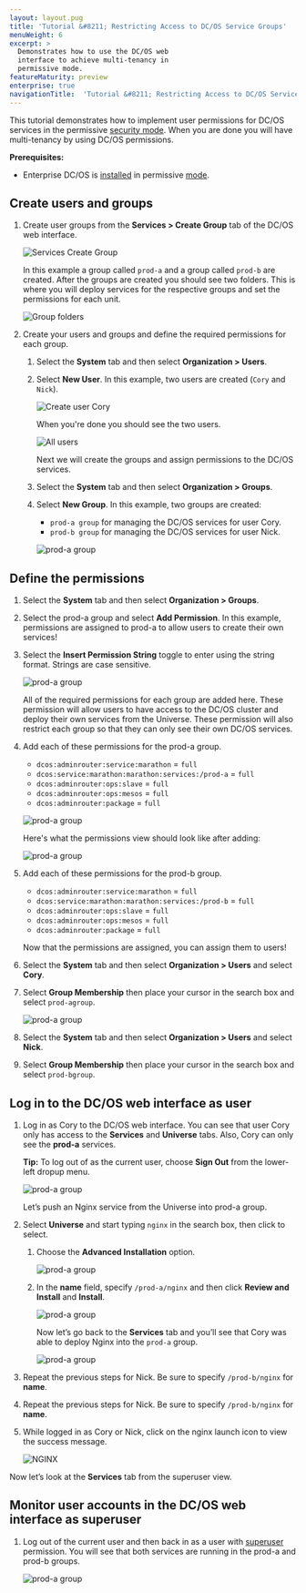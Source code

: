 ```yaml
---
layout: layout.pug
title: 'Tutorial &#8211; Restricting Access to DC/OS Service Groups'
menuWeight: 6
excerpt: >
  Demonstrates how to use the DC/OS web
  interface to achieve multi-tenancy in
  permissive mode.
featureMaturity: preview
enterprise: true
navigationTitle:  'Tutorial &#8211; Restricting Access to DC/OS Service Groups'
---
```

This tutorial demonstrates how to implement user permissions for DC/OS services in the permissive [security mode](/docs/1.8/administration/installing/ent/custom/configuration-parameters/#security). When you are done you will have multi-tenancy by using DC/OS permissions.  

**Prerequisites:**

- Enterprise DC/OS is [installed](/docs/1.8/administration/installing/ent/) in permissive [mode](/docs/1.8/administration/installing/ent/custom/configuration-parameters/#security).

## Create users and groups

1.  Create user groups from the **Services > Create Group** tab of the DC/OS web interface.

    ![Services Create Group](../img/service-group1.png)
    
    In this example a group called `prod-a` and a group called `prod-b` are created. After the groups are created you should see two folders. This is where you will deploy services for the respective groups and set the permissions for each unit.
    
    ![Group folders](../img/service-group2.png)
    
1.  Create your users and groups and define the required permissions for each group. 

    1.  Select the **System** tab and then select **Organization > Users**. 
     
    1.  Select **New User**.  In this example, two users are created (`Cory` and `Nick`).     
        
        ![Create user Cory](../img/service-group3.png)
        
        When you're done you should see the two users. 
        
        ![All users](../img/service-group4.png)
        
        Next we will create the groups and assign permissions to the DC/OS services.
    
    1.  Select the **System** tab and then select **Organization > Groups**.
    
    1.  Select **New Group**. In this example, two groups are created:
        
        - `prod-a group` for managing the DC/OS services for user Cory.
        - `prod-b group` for managing the DC/OS services for user Nick.
        
        ![prod-a group](../img/service-group5.png)
        
## Define the permissions
    
1.  Select the **System** tab and then select **Organization > Groups**. 

1.  Select the prod-a group and select **Add Permission**.  In this example, permissions are assigned to prod-a to allow users to create their own services!  

1.  Select the **Insert Permission String** toggle to enter using the string format. Strings are case sensitive.
    
    ![prod-a group](../img/service-group6.png)
    
    All of the required permissions for each group are added here. These permission will allow users to have access to the DC/OS cluster and deploy their own services from the Universe.  These permission will also restrict each group so that they can only see their own DC/OS services.
      
1.  Add each of these permissions for the prod-a group.   
    
    -  `dcos:adminrouter:service:marathon` = `full`
    -  `dcos:service:marathon:marathon:services:/prod-a` = `full`  
    -  `dcos:adminrouter:ops:slave` = `full`
    -  `dcos:adminrouter:ops:mesos` = `full`
    -  `dcos:adminrouter:package` = `full`
    
    ![prod-a group](../img/service-group7.png)
    
    Here's what the permissions view should look like after adding:
    
    ![prod-a group](../img/service-group8.png)
    
1.  Add each of these permissions for the prod-b group.   
            
    -  `dcos:adminrouter:service:marathon` = `full`
    -  `dcos:service:marathon:marathon:services:/prod-b` = `full`  
    -  `dcos:adminrouter:ops:slave` = `full`
    -  `dcos:adminrouter:ops:mesos` = `full`
    -  `dcos:adminrouter:package` = `full`
    
    Now that the permissions are assigned, you can assign them to users!   
    
1.  Select the **System** tab and then select **Organization > Users** and select **Cory**.  

1.  Select **Group Membership** then place your cursor in the search box and select `prod-agroup`. 

    ![prod-a group](../img/service-group9.png)
    
1.  Select the **System** tab and then select **Organization > Users** and select **Nick**.  
    
1.  Select **Group Membership** then place your cursor in the search box and select `prod-bgroup`. 
    
    
## Log in to the DC/OS web interface as user

1.  Log in as Cory to the DC/OS web interface. You can see that user Cory only has access to the **Services** and **Universe** tabs. Also, Cory can only see the **prod-a** services.
 
    **Tip:** To log out of as the current user, choose **Sign Out** from the lower-left dropup menu.
    
    ![prod-a group](../img/service-group10.png)
    
    Let’s push an Nginx service from the Universe into prod-a group.  
    
1.  Select **Universe** and start typing `nginx` in the search box, then click to select.

    1.  Choose the **Advanced Installation** option. 
        
        ![prod-a group](../img/service-group11.png)
        
    1.  In the **name** field, specify `/prod-a/nginx` and then click **Review and Install** and **Install**.
    
        ![prod-a group](../img/service-group12.png)
        
        Now let’s go back to the **Services** tab and you’ll see that Cory was able to deploy Nginx into the `prod-a` group.
        
        ![prod-a group](../img/service-group13.png)
        
1.  Repeat the previous steps for Nick. Be sure to specify `/prod-b/nginx` for **name**. 

1.  Repeat the previous steps for Nick. Be sure to specify `/prod-b/nginx` for **name**. 

1.  While logged in as Cory or Nick, click on the nginx launch icon to view the success message.
    
    ![NGINX](../img/service-group-nginx.png)
    
    
Now let’s look at the **Services** tab from the superuser view.  


## Monitor user accounts in the DC/OS web interface as superuser

1.  Log out of the current user and then back in as a user with [superuser](/docs/1.8/administration/id-and-access-mgt/permissions/superuser-perm/) permission. You will see that both services are running in the prod-a and prod-b groups.  

    ![prod-a group](../img/service-group14.png)




        


        
        


